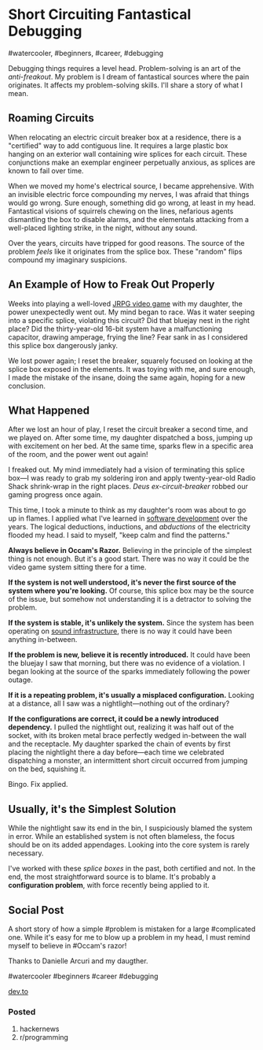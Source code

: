 # Short Circuiting Fantastical Debugging
#watercooler, #beginners, #career, #debugging

Debugging things requires a level head. Problem-solving is an art of the *anti-freakout*. My problem is I dream of fantastical sources where the pain originates. It affects my problem-solving skills. I'll share a story of what I mean.

## Roaming Circuits

When relocating an electric circuit breaker box at a residence, there is a "certified" way to add contiguous line. It requires a large plastic box hanging on an exterior wall containing wire splices for each circuit. These conjunctions make an exemplar engineer perpetually anxious, as splices are known to fail over time.

When we moved my home's electrical source, I became apprehensive. With an invisible electric force compounding my nerves, I was afraid that things would go wrong. Sure enough, something did go wrong, at least in my head. Fantastical visions of squirrels chewing on the lines, nefarious agents dismantling the box to disable alarms, and the elementals attacking from a well-placed lighting strike, in the night, without any sound.

Over the years, circuits have tripped for good reasons. The source of the problem *feels* like it originates from the splice box. These "random" flips compound my imaginary suspicions.

## An Example of How to Freak Out Properly

Weeks into playing a well-loved [JRPG video game](https://superjumpmagazine.com/secret-of-mana-an-oral-history-of-playing-the-jrpg-in-the-1990s-39029a28584f) with my daughter, the power unexpectedly went out. My mind began to race. Was it water seeping into a specific splice, violating this circuit? Did that bluejay nest in the right place? Did the thirty-year-old 16-bit system have a malfunctioning capacitor, drawing amperage, frying the line? Fear sank in as I considered this splice box dangerously janky.

We lost power again; I reset the breaker, squarely focused on looking at the splice box exposed in the elements. It was toying with me, and sure enough, I made the mistake of the insane, doing the same again, hoping for a new conclusion.

## What Happened

After we lost an hour of play, I reset the circuit breaker a second time, and we played on. After some time, my daughter dispatched a boss, jumping up with excitement on her bed. At the same time, sparks flew in a specific area of the room, and the power went out again!

I freaked out. My mind immediately had a vision of terminating this splice box—I was ready to grab my soldering iron and apply twenty-year-old Radio Shack shrink-wrap in the right places. *Deus ex-circuit-breaker* robbed our gaming progress once again. 

This time, I took a minute to think as my daughter's room was about to go up in flames. I applied what I've learned in [software development](https://medium.com/hackernoon/meta-skills-of-a-software-engineer-bed411f6685e) over the years. The logical deductions, inductions, and *abductions* of the electricity flooded my head. I said to myself, "keep calm and find the patterns." 

**Always believe in Occam's Razor.** Believing in the principle of the simplest thing is not enough. But it's a good start. There was no way it could be the video game system sitting there for a time.

**If the system is not well understood, it's never the first source of the system where you're looking.** Of course, this splice box may be the source of the issue, but somehow not understanding it is a detractor to solving the problem.

**If the system is stable, it's unlikely the system.** Since the system has been operating on [sound infrastructure](https://medium.com/hackernoon/software-is-unlike-construction-c0284ee4b723), there is no way it could have been anything in-between.

**If the problem is new, believe it is recently introduced.** It could have been the bluejay I saw that morning, but there was no evidence of a violation. I began looking at the source of the sparks immediately following the power outage.

**If it is a repeating problem, it's usually a misplaced configuration.** Looking at a distance, all I saw was a nightlight—nothing out of the ordinary?

**If the configurations are correct, it could be a newly introduced dependency.** I pulled the nightlight out, realizing it was half out of the socket, with its broken metal brace perfectly wedged in-between the wall and the receptacle. My daughter sparked the chain of events by first placing the nightlight there a day before—each time we celebrated dispatching a monster, an intermittent short circuit occurred from jumping on the bed, squishing it.

Bingo. Fix applied.

## Usually, it's the Simplest Solution

While the nightlight saw its end in the bin, I suspiciously blamed the system in error. While an established system is not often blameless, the focus should be on its added appendages. Looking into the core system is rarely necessary.

I've worked with these *splice boxes* in the past, both certified and not. In the end, the most straightforward source is to blame. It's probably a **configuration problem**, with force recently being applied to it.

## Social Post

A short story of how a simple #problem is mistaken for a large #complicated one. While it's easy for me to blow up a problem in my head, I must remind myself to believe in #Occam's razor!

Thanks to Danielle Arcuri and my daugther.

#watercooler #beginners #career #debugging

[dev.to](https://dev.to/solidi/short-circuiting-fantastical-debugging-ig3)

### Posted

1. hackernews
1. r/programming
